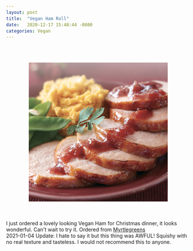 ```yaml
---
layout: post
title:  "Vegan Ham Roll"
date:   2020-12-17 15:48:44 -0800
categories: Vegan
---
```

<br><br>
<div style="text-align: center;"><img src="/images/veganhamroll.png" width="380" height="380" alt=""></div><br><br>

I just ordered a lovely looking Vegan Ham for Christmas dinner, it looks wonderful. Can't wait to try it. Ordered from <a href="http://www.myrtlegreens.com/">Myrtlegreens</a><br>
2021-01-04 Update: I hate to say it but this thing was AWFUL! Squishy with no real texture and tasteless. I would not recommend this to anyone. 

 